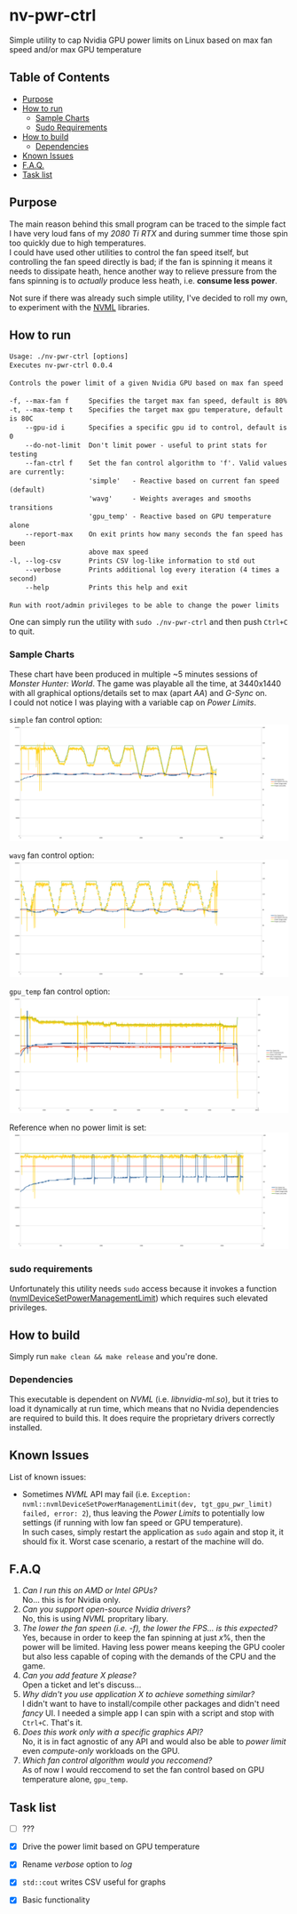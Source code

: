 # nv-pwr-ctrl
Simple utility to cap Nvidia GPU power limits on Linux based on max fan speed and/or max GPU temperature

## Table of Contents
* [Purpose](#purpose)
* [How to run](#how-to-run)
  * [Sample Charts](#sample-charts)
  * [Sudo Requirements](#sudo-requirements)
* [How to build](#how-to-build)
  * [Dependencies](#dependencies)
* [Known Issues](#known-issues)
* [F.A.Q.](#faq)
* [Task list](#task-list)

## Purpose
The main reason behind this small program can be traced to the simple fact I have very loud fans of my _2080 Ti RTX_ and during summer time those spin too quickly due to high temperatures.<br/>
I could have used other utilities to control the fan speed itself, but controlling the fan speed directly is bad; if the fan is spinning it means it needs to dissipate heath, hence another way to relieve pressure from the fans spinning is to _actually_ produce less heath, i.e. **consume less power**.

Not sure if there was already such simple utility, I've decided to roll my own, to experiment with the [NVML](https://developer.nvidia.com/nvidia-management-library-nvml) libraries.

## How to run
```
Usage: ./nv-pwr-ctrl [options]
Executes nv-pwr-ctrl 0.0.4

Controls the power limit of a given Nvidia GPU based on max fan speed

-f, --max-fan f     Specifies the target max fan speed, default is 80%
-t, --max-temp t    Specifies the target max gpu temperature, default is 80C
    --gpu-id i      Specifies a specific gpu id to control, default is 0
    --do-not-limit  Don't limit power - useful to print stats for testing
    --fan-ctrl f    Set the fan control algorithm to 'f'. Valid values are currently:
                    'simple'   - Reactive based on current fan speed (default)
                    'wavg'     - Weights averages and smooths transitions
                    'gpu_temp' - Reactive based on GPU temperature alone
    --report-max    On exit prints how many seconds the fan speed has been
                    above max speed
-l, --log-csv       Prints CSV log-like information to std out
    --verbose       Prints additional log every iteration (4 times a second)
    --help          Prints this help and exit

Run with root/admin privileges to be able to change the power limits

```
One can simply run the utility with `sudo ./nv-pwr-ctrl` and then push `Ctrl+C` to quit.

### Sample Charts
These chart have been produced in multiple ~5 minutes sessions of _Monster Hunter: World_. The game was playable all the time, at 3440x1440 with all graphical options/details set to max (apart _AA_) and _G-Sync_ on.<br/>I could not notice I was playing with a variable cap on _Power Limits_.

`simple` fan control option:
![MH:W Chart simple](https://raw.githubusercontent.com/Emanem/nv-pwr-ctrl/master/imgs/mhw_usage_simple.png)

`wavg` fan control option:
![MH:W Chart wavg](https://raw.githubusercontent.com/Emanem/nv-pwr-ctrl/master/imgs/mhw_usage_wavg.png)

`gpu_temp` fan control option:
![MH:W Chart gpu temp](https://raw.githubusercontent.com/Emanem/nv-pwr-ctrl/master/imgs/mhw_usage_gpu_temp.png)

Reference when no power limit is set:
![MH:W Chart no limit](https://raw.githubusercontent.com/Emanem/nv-pwr-ctrl/master/imgs/mhw_usage_nolimit.png)

### sudo requirements
Unfortunately this utility needs `sudo` access because it invokes a function ([nvmlDeviceSetPowerManagementLimit](https://docs.nvidia.com/deploy/nvml-api/group__nvmlDeviceCommands.html#group__nvmlDeviceCommands_1gb35472a72da70c8c8e9c9b108b3640b5)) which requires such elevated privileges.

## How to build
Simply run `make clean && make release` and you're done.

### Dependencies
This executable is dependent on _NVML_ (i.e. _libnvidia-ml.so_), but it tries to load it dynamically at run time, which means that no Nvidia dependencies are required to build this.
It does require the proprietary drivers correctly installed.

## Known Issues
List of known issues:
* Sometimes _NVML_ API may fail (i.e. `Exception: nvml::nvmlDeviceSetPowerManagementLimit(dev, tgt_gpu_pwr_limit) failed, error: 2`), thus leaving the _Power Limits_ to potentially low settings (if running with low fan speed or GPU temperature).<br/>In such cases, simply restart the application as `sudo` again and stop it, it should fix it. Worst case scenario, a restart of the machine will do.

## F.A.Q

1. *Can I run this on _AMD_ or _Intel_ GPUs?*<br/>No... this is for Nvidia only.
2. *Can you support open-source Nvidia drivers?*<br/>No, this is using _NVML_ propritary libary.
3. *The lower the fan speen (i.e. -f), the lower the FPS... is this expected?*<br/>Yes, because in order to keep the fan spinning at just _x_%, then the power will be limited. Having less power means keeping the GPU cooler but also less capable of coping with the demands of the CPU and the game.
4. *Can you add feature *X* please?*<br/>Open a ticket and let's discuss...
5. *Why didn't you use application *X* to achieve something similar?*<br/>I didn't want to have to install/compile other packages and didn't need _fancy_ UI. I needed a simple app I can spin with a script and stop with `Ctrl+C`. That's it.
6. *Does this work only with a specific graphics API?*<br/>No, it is in fact agnostic of any API and would also be able to _power limit_ even _compute-only_ workloads on the GPU.
7. *Which fan control algorithm would you reccomend?*<br/>As of now I would reccomend to set the fan control based on GPU temperature alone, `gpu_temp`.

## Task list

- [ ] ???
- [x] Drive the power limit based on GPU temperature
- [x] Rename _verbose_ option to _log_
- [x] `std::cout` writes CSV useful for graphs
- [x] Basic functionality

